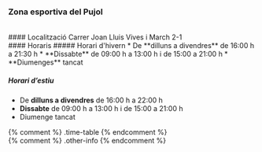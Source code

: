 ### Zona esportiva del Pujol
<div class="photos">
&nbsp;
</div>

<div class="address" markdown="1">
#### Localització
Carrer Joan Lluis Vives i March 2-1
</div>

<div class="other-info">
<div class="time-table" markdown="1">
#### Horaris
##### Horari d'hivern
* De **dilluns a divendres** de <time>16:00</time> h a <time>21:30</time> h
* **Dissabte** de <time>09:00</time> h a <time>13:00</time> h i de <time>15:00</time> a <time>21:00</time> h
* **Diumenges** tancat

##### Horari d’estiu
* De **dilluns a divendres** de <time>16:00</time> h a <time>22:00</time> h
* **Dissabte** de 09:00 h a 13:00 h i de 15:00 a <time>21:00</time> h
* Diumenge tancat
</div> {% comment %} .time-table {% endcomment %}
</div> {% comment %} .other-info {% endcomment %}